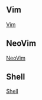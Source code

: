 
## Vim
[Vim](https://github.com/GlennOu66304/CS-RESOURS-CENTER/blob/master/Vim%26Shell/vim.md)   
## NeoVim
[NeoVim](https://github.com/GlennOu66304/CS-RESOURS-CENTER/blob/master/Vim%26Shell/Neo%20Vim%20on%20Mac.md)   
## Shell
[Shell](https://github.com/GlennOu66304/CS-RESOURS-CENTER/blob/master/Vim%26Shell/Shell.md)    
